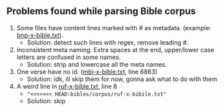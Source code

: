 ## Problems found while parsing Bible corpus

1. Some files have content lines marked with # as metadata. (example: [bnp-x-bible.txt](paralleltext-master\bibles\corpus\bnp-x-bible.txt)). 
    * Solution: detect such lines with regex, remove leading #.
2. Inconsistent meta naming. Extra spaces at the end, upper/lower case letters are confused in some names.
    * Solution: strip and lowercase all the meta names.
3. One verse have no id. ([mbj-x-bible.txt](paralleltext-master\bibles\corpus\mbj-x-bible.txt), line 6863)
    * Solution: idk, ill skip them for now, gonna ask what to do with them
4. A weird line in [ruf-x-bible.txt](paralleltext-master\bibles\corpus\ruf-x-bible.txt), line 8
    * `"<<<<<<< HEAD:bibles/corpus/ruf-x-bibile.txt"`
    * Solution: skip